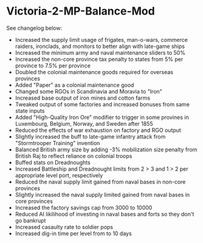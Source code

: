 # Victoria-2-MP-Balance-Mod

See changelog below:

- Increased the supply limit usage of frigates, man-o-wars, commerce raiders, ironclads, and monitors to better align with late-game ships
- Increased the minimum army and naval maintenance sliders to 50%
- Increased the non-core province tax penalty to states from 5% per province to 7.5% per province
- Doubled the colonial maintenance goods required for overseas provinces
- Added "Paper" as a colonial maintenance good
- Changed some RGOs in Scandinavia and Moravia to "Iron"
- Increased base output of iron mines and cotton farms
- Tweaked output of some factories and increased bonuses from same state inputs
- Added "High-Quality Iron Ore" modifier to trigger in some provines in Luxembourg, Belgium, Norway, and Sweden after 1855
- Reduced the effects of war exhaustion on factory and RGO output
- Slightly increased the buff to late-game infantry attack from "Stormtrooper Training" invention
- Balanced British army size by adding -3% mobilization size penalty from British Raj to reflect reliance on colonial troops
- Buffed stats on Dreadnoughts
- Increased Battleship and Dreadnought limits from 2 > 3 and 1 > 2 per appropriate level port, respectively
- Reduced the naval supply limit gained from naval bases in non-core provinces
- Slightly increased the naval supply limited gained from naval bases in core provinces
- Increased the factory savings cap from 3000 to 10000
- Reduced AI likilihood of investing in naval bases and forts so they don't go bankrupt
- Increased casaulty rate to soldier pops
- Increased dig-in time per level from to 10 days
